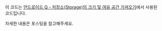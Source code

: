 이 코드는 [안드로이드 Q - 저장소(Storage)의 크기 및 여유 공간 가져오기](https://codechacha.com/ko/get-free-and-total-size-of-volumes-in-android/)에서 사용된 코드입니다.

자세한 내용은 포스팅을 참고해주세요.
